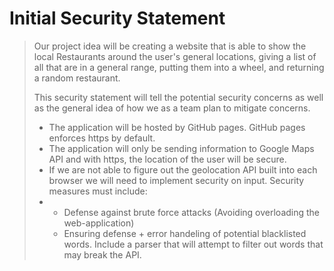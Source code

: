 # Initial Security Statement
> Our project idea will be creating a website that is able to show the local Restaurants around the user's general locations,
> giving a list of all that are in a general range, putting them into a wheel, and returning a random restaurant.
>
> This security statement will tell the potential security concerns as well as the general idea of how we as a team plan to mitigate concerns.
> - The application will be hosted by GitHub pages. GitHub pages enforces https by default.
> - The application will only be sending information to Google Maps API and with https, the location of the user will be secure.
> - If we are not able to figure out the geolocation API built into each browser we will need to implement security on input. Security measures must include:
> - - Defense against brute force attacks (Avoiding overloading the web-application)
>   - Ensuring defense + error handeling of potential blacklisted words. Include a parser that will attempt to filter out words that may break the API. 
